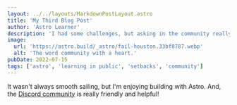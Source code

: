 ```yaml
---
layout: ../../layouts/MarkdownPostLayout.astro
title: 'My Third Blog Post'
author: 'Astro Learner'
description: 'I had some challenges, but asking in the community really helped!'
image:
  url: 'https://astro.build/_astro/fail-houston.33bf8787.webp'
  alt: 'The word community with a heart.'
pubDate: 2022-07-15
tags: ['astro', 'learning in public', 'setbacks', 'community']
---
```


It wasn't always smooth sailing, but I'm enjoying building with Astro. And, the [Discord community](https://astro.build/chat) is really friendly and helpful!
